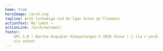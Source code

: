 ```yaml
---
home: true
heroImage: /arch.svg
tagline: Arch turkumiga oid bo'lgan Xinux qo'llanmasi
actionText: Ma'lumot →
actionLink: /arch/malumot/
footer:
    GPL-3.0 | Barcha Huquqlar Himoyalangan © 2020 Xinux | 🖤 ila ⌨️ yordamida
    siz uchun!️
---
```

